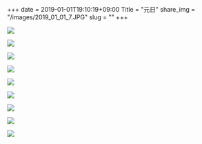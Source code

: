+++
date  = 2019-01-01T19:10:19+09:00
Title = "元日"
share_img = "/images/2019_01_01_7.JPG"
slug = ""
+++

![](/images/2019_01_01_1.JPG)

![](/images/2019_01_01_2.JPG)

![](/images/2019_01_01_3.JPG)

![](/images/2019_01_01_4.JPG)

![](/images/2019_01_01_5.JPG)

![](/images/2019_01_01_6.JPG)

![](/images/2019_01_01_7.JPG)

![](/images/2019_01_01_8.JPG)

![](/images/2019_01_01_9.JPG)